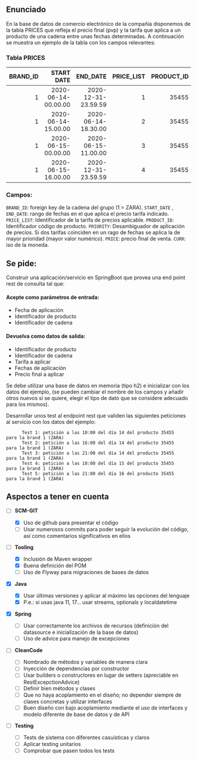 ## Enunciado

En la base de datos de comercio electrónico de la compañía disponemos de la tabla PRICES que refleja el precio final (pvp) y la tarifa que aplica a un producto de una cadena entre unas fechas determinadas. A continuación se muestra un ejemplo de la tabla con los campos relevantes:

### Tabla PRICES
| BRAND_ID | START DATE | END_DATE | PRICE_LIST | PRODUCT_ID | PRIORITY | PRICE | CURR|
|--:|--:|--:|--:|--:|--:|--:|:--|
| 1 | 2020-06-14-00.00.00 | 2020-12-31-23.59.59 | 1 | 35455 | 0 | 35.50 | EUR|
|1 | 2020-06-14-15.00.00 | 2020-06-14-18.30.00 | 2 | 35455 | 1 | 25.45 | EUR|
| 1| 2020-06-15-00.00.00| 2020-06-15-11.00.00| 3| 35455| 1| 30.50| EUR|
|1| 2020-06-15-16.00.00| 2020-12-31-23.59.59| 4| 35455| 1| 38.95| EUR|

### Campos: 

`BRAND_ID`: foreign key de la cadena del grupo (1 = ZARA).
`START_DATE` , `END_DATE`: rango de fechas en el que aplica el precio tarifa indicado.
`PRICE_LIST`: Identificador de la tarifa de precios aplicable.
`PRODUCT_ID`: Identificador código de producto.
`PRIORITY`: Desambiguador de aplicación de precios. Si dos tarifas coinciden en un rago de fechas se aplica la de mayor prioridad (mayor valor numérico).
`PRICE`: precio final de venta.
`CURR`: iso de la moneda.

## Se pide:

Construir una aplicación/servicio en SpringBoot que provea una end point rest de consulta  tal que:
 

#### Acepte como parámetros de entrada: 

 - Fecha de aplicación 
 - Identificador de producto 
 - Identificador de cadena 

#### Devuelva como datos de salida: 

 - Identificador de producto    
 - Identificador de cadena 
 - Tarifa a aplicar 
 - Fechas de aplicación
 - Precio final a aplicar
 
Se debe utilizar una base de datos en memoria (tipo h2) e inicializar con los datos del ejemplo, (se pueden cambiar el nombre de los campos y añadir otros nuevos si se quiere, elegir el tipo de dato que se considere adecuado para los mismos).
         
Desarrollar unos test al endpoint rest que  validen las siguientes peticiones al servicio con los datos del ejemplo:                                                                              

          Test 1: petición a las 10:00 del día 14 del producto 35455   para la brand 1 (ZARA)
          Test 2: petición a las 16:00 del día 14 del producto 35455   para la brand 1 (ZARA)
          Test 3: petición a las 21:00 del día 14 del producto 35455   para la brand 1 (ZARA)
          Test 4: petición a las 10:00 del día 15 del producto 35455   para la brand 1 (ZARA)
          Test 5: petición a las 21:00 del día 16 del producto 35455   para la brand 1 (ZARA)

## Aspectos a tener en cuenta

- [ ] **SCM-GIT**

	- [x] Uso de github para presentar el código
	- [ ] Usar numerosos commits para poder seguir la evolución del código, así como comentarios significativos en ellos

- [ ] **Tooling**

	- [x] Inclusión de Maven wrapper
	- [x] Buena definición del POM
	- [ ] Uso de Flyway para migraciones de bases de datos

- [x] **Java**

	- [x] Usar últimas versiones y aplicar al máximo las opciones del lenguaje
	- [x] P.e.: si usas java 11, 17… usar streams, optionals y localdatetime

- [x] **Spring**

	- [ ] Usar correctamente los archivos de recursos (definición del datasource e inicialización de la base de datos)
	- [ ] Uso de advice para manejo de excepciones

- [ ]  **CleanCode**

	- [ ] Nombrado de métodos y variables de manera clara
	- [ ] Inyección de dependencias por constructor
	- [ ] Usar builders o constructores en lugar de setters (apreciable en RestExcepctionAdvice)
	- [ ] Definir bien métodos y clases
	- [ ] Que no haya acoplamiento en el diseño; no depender siempre de clases concretas y utilizar interfaces
	- [ ] Buen diseño con bajo acoplamiento mediante el uso de interfaces y modelo diferente de base de datos y de API

- [ ] **Testing**

	- [ ] Tests de sistema con diferentes casuísticas y claros
	- [ ] Aplicar testing unitarios
	- [ ] Comprobar que pasen todos los tests
